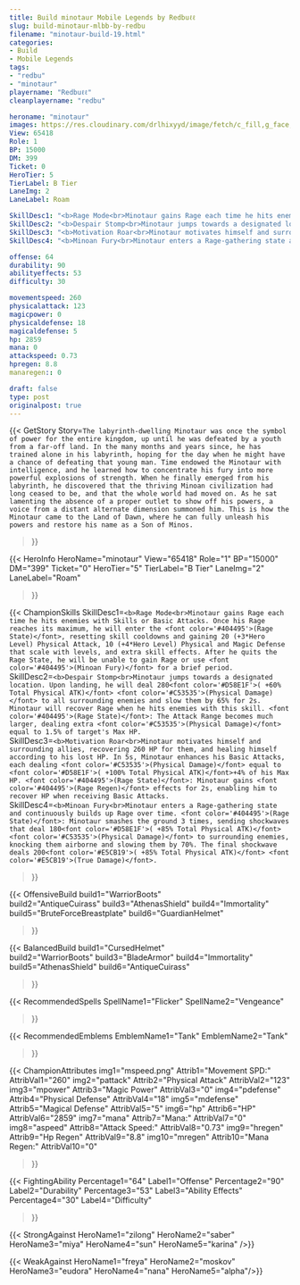 ```yaml
---
title: Build minotaur Mobile Legends by Redbuℓℓ
slug: build-minotaur-mlbb-by-redbu
filename: "minotaur-build-19.html"
categories: 
- Build 
- Mobile Legends
tags: 
- "redbu"
- "minotaur"
playername: "Redbuℓℓ"
cleanplayername: "redbu"

heroname: "minotaur"
images: https://res.cloudinary.com/drlhixyyd/image/fetch/c_fill,g_face,f_auto/https://cdn2-build.mobagenie.my.id/p/images/banner/full/minotaur.jpg
View: 65418 
Role: 1 
BP: 15000
DM: 399 
Ticket: 0 
HeroTier: 5 
TierLabel: B Tier 
LaneImg: 2
LaneLabel: Roam 

SkillDesc1: "<b>Rage Mode<br>Minotaur gains Rage each time he hits enemies with Skills or Basic Attacks. Once his Rage reaches its maximum, he will enter the <font color='#404495'>(Rage State)</font>, resetting skill cooldowns and gaining 20 (+3*Hero Level) Physical Attack, 10 (+4*Hero Level) Physical and Magic Defense that scale with levels, and extra skill effects. After he quits the Rage State, he will be unable to gain Rage or use <font color='#404495'>(Minoan Fury)</font> for a brief period."   
SkillDesc2: "<b>Despair Stomp<br>Minotaur jumps towards a designated location. Upon landing, he will deal 280<font color='#D58E1F'>( +60% Total Physical ATK)</font> <font color='#C53535'>(Physical Damage)</font> to all surrounding enemies and slow them by 65% for 2s. Minotaur will recover Rage when he hits enemies with this skill. <font color='#404495'>(Rage State)</font>: The Attack Range becomes much larger, dealing extra <font color='#C53535'>(Physical Damage)</font> equal to 1.5% of target's Max HP."   
SkillDesc3: "<b>Motivation Roar<br>Minotaur motivates himself and surrounding allies, recovering 260 HP for them, and healing himself according to his lost HP. In 5s, Minotaur enhances his Basic Attacks, each dealing <font color='#C53535'>(Physical Damage)</font> equal to <font color='#D58E1F'>( +100% Total Physical ATK)</font>+4% of his Max HP. <font color='#404495'>(Rage State)</font>: Minotaur gains <font color='#404495'>(Rage Regen)</font> effects for 2s, enabling him to recover HP when receiving Basic Attacks."   
SkillDesc4: "<b>Minoan Fury<br>Minotaur enters a Rage-gathering state and continuously builds up Rage over time. <font color='#404495'>(Rage State)</font>: Minotaur smashes the ground 3 times, sending shockwaves that deal 180<font color='#D58E1F'>( +85% Total Physical ATK)</font> <font color='#C53535'>(Physical Damage)</font> to surrounding enemies, knocking them airborne and slowing them by 70%. The final shockwave deals 200<font color='#E5CB19'>( +85% Total Physical ATK)</font> <font color='#E5CB19'>(True Damage)</font>."  

offense: 64 
durability: 90 
abilityeffects: 53 
difficulty: 30 

movementspeed: 260
physicalattack: 123
magicpower: 0
physicaldefense: 18
magicaldefense: 5
hp: 2859
mana: 0
attackspeed: 0.73
hpregen: 8.8
manaregen:: 0

draft: false
type: post
originalpost: true
---
```



{{< GetStory 
Story=` The labyrinth-dwelling Minotaur was once the symbol of power for the entire kingdom, up until he was defeated by a youth from a far-off land. In the many months and years since, he has trained alone in his labyrinth, hoping for the day when he might have a chance of defeating that young man. Time endowed the Minotaur with intelligence, and he learned how to concentrate his fury into more powerful explosions of strength. When he finally emerged from his labyrinth, he discovered that the thriving Minoan civilization had long ceased to be, and that the whole world had moved on. As he sat lamenting the absence of a proper outlet to show off his powers, a voice from a distant alternate dimension summoned him. This is how the Minotaur came to the Land of Dawn, where he can fully unleash his powers and restore his name as a Son of Minos. ` 
>}}

{{< HeroInfo 
HeroName="minotaur" 
View="65418" 
Role="1" 
BP="15000" 
DM="399" 
Ticket="0" 
HeroTier="5" 
TierLabel="B Tier" 
LaneImg="2" 
LaneLabel="Roam" 
>}}
 
{{< ChampionSkills 
SkillDesc1=`<b>Rage Mode<br>Minotaur gains Rage each time he hits enemies with Skills or Basic Attacks. Once his Rage reaches its maximum, he will enter the <font color='#404495'>(Rage State)</font>, resetting skill cooldowns and gaining 20 (+3*Hero Level) Physical Attack, 10 (+4*Hero Level) Physical and Magic Defense that scale with levels, and extra skill effects. After he quits the Rage State, he will be unable to gain Rage or use <font color='#404495'>(Minoan Fury)</font> for a brief period.`   
SkillDesc2=`<b>Despair Stomp<br>Minotaur jumps towards a designated location. Upon landing, he will deal 280<font color='#D58E1F'>( +60% Total Physical ATK)</font> <font color='#C53535'>(Physical Damage)</font> to all surrounding enemies and slow them by 65% for 2s. Minotaur will recover Rage when he hits enemies with this skill. <font color='#404495'>(Rage State)</font>: The Attack Range becomes much larger, dealing extra <font color='#C53535'>(Physical Damage)</font> equal to 1.5% of target's Max HP.`   
SkillDesc3=`<b>Motivation Roar<br>Minotaur motivates himself and surrounding allies, recovering 260 HP for them, and healing himself according to his lost HP. In 5s, Minotaur enhances his Basic Attacks, each dealing <font color='#C53535'>(Physical Damage)</font> equal to <font color='#D58E1F'>( +100% Total Physical ATK)</font>+4% of his Max HP. <font color='#404495'>(Rage State)</font>: Minotaur gains <font color='#404495'>(Rage Regen)</font> effects for 2s, enabling him to recover HP when receiving Basic Attacks.`   
SkillDesc4=`<b>Minoan Fury<br>Minotaur enters a Rage-gathering state and continuously builds up Rage over time. <font color='#404495'>(Rage State)</font>: Minotaur smashes the ground 3 times, sending shockwaves that deal 180<font color='#D58E1F'>( +85% Total Physical ATK)</font> <font color='#C53535'>(Physical Damage)</font> to surrounding enemies, knocking them airborne and slowing them by 70%. The final shockwave deals 200<font color='#E5CB19'>( +85% Total Physical ATK)</font> <font color='#E5CB19'>(True Damage)</font>.`   
>}}

{{< OffensiveBuild 
build1="WarriorBoots"  
build2="AntiqueCuirass" 
build3="AthenasShield" 
build4="Immortality" 
build5="BruteForceBreastplate" 
build6="GuardianHelmet" 
>}} 

{{< BalancedBuild 
build1="CursedHelmet"  
build2="WarriorBoots" 
build3="BladeArmor" 
build4="Immortality" 
build5="AthenasShield" 
build6="AntiqueCuirass" 
>}}


{{< RecommendedSpells 
SpellName1="Flicker" 
SpellName2="Vengeance" 
>}}  

{{< RecommendedEmblems 
EmblemName1="Tank" 
EmblemName2="Tank" 
>}}   


{{< ChampionAttributes
img1="mspeed.png" Attrib1="Movement SPD:" AttribVal1="260"
img2="pattack" Attrib2="Physical Attack" AttribVal2="123"
img3="mpower" Attrib3="Magic Power" AttribVal3="0"
img4="pdefense" Attrib4="Physical Defense" AttribVal4="18"
img5="mdefense" Attrib5="Magical Defense" AttribVal5="5"
img6="hp" Attrib6="HP" AttribVal6="2859"
img7="mana" Attrib7="Mana:" AttribVal7="0"
img8="aspeed" Attrib8="Attack Speed:" AttribVal8="0.73"
img9="hregen" Attrib9="Hp Regen" AttribVal9="8.8"
img10="mregen" Attrib10="Mana Regen:" AttribVal10="0"
>}}


{{< FightingAbility
Percentage1="64" Label1="Offense"
Percentage2="90" Label2="Durability"
Percentage3="53" Label3="Ability Effects"
Percentage4="30" Label4="Difficulty"
 >}}

{{< StrongAgainst 
HeroName1="zilong"
HeroName2="saber"
HeroName3="miya"
HeroName4="sun"
HeroName5="karina"
/>}}

{{< WeakAgainst
HeroName1="freya"
HeroName2="moskov"
HeroName3="eudora"
HeroName4="nana"
HeroName5="alpha"/>}}
